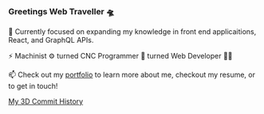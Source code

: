 ### Greetings Web Traveller 🛸

🔭 Currently focused on expanding my knowledge in front end applicaitions, React, and GraphQL APIs. 

⚡ Machinist ⚙️ turned CNC Programmer 🦾 turned Web Developer 👨‍💻

📫 Check out my [portfolio](https://www.keithfrazier.me) to learn more about me, checkout my resume, or to get in touch!

[My 3D Commit History](https://skyline.github.com/keithfrazier98/2021)

